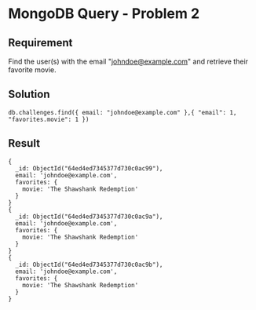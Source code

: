 # MongoDB Query - Problem 2

## Requirement

Find the user(s) with the email "<johndoe@example.com>" and retrieve their favorite movie.

## Solution

```agg
db.challenges.find({ email: "johndoe@example.com" },{ "email": 1, "favorites.movie": 1 })
```

## Result

```result
{
  _id: ObjectId("64ed4ed7345377d730c0ac99"),
  email: 'johndoe@example.com',
  favorites: {
    movie: 'The Shawshank Redemption'
  }
}
{
  _id: ObjectId("64ed4ed7345377d730c0ac9a"),
  email: 'johndoe@example.com',
  favorites: {
    movie: 'The Shawshank Redemption'
  }
}
{
  _id: ObjectId("64ed4ed7345377d730c0ac9b"),
  email: 'johndoe@example.com',
  favorites: {
    movie: 'The Shawshank Redemption'
  }
}
```